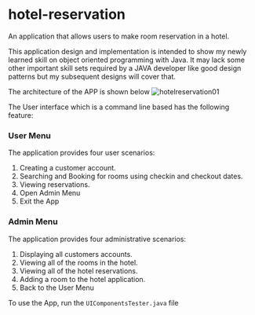 # hotel-reservation
An application that allows users to make room reservation in a hotel.

This application design and implementation is intended to show my newly learned skill on object oriented programming with Java. It may lack some other important skill sets required by a JAVA developer like good design patterns but my subsequent designs will cover that.

The architecture of the APP is shown below
![hotelreservation01](https://user-images.githubusercontent.com/39138981/124680441-b6ff2f00-dec6-11eb-821a-09388d06656b.png)

The User interface which is a command line based has the following feature:

### User Menu
The application provides four user scenarios:
1. Creating a customer account.
2. Searching and Booking for rooms using checkin and checkout dates.
3. Viewing reservations.
4. Open Admin Menu
5. Exit the App

### Admin Menu
The application provides four administrative scenarios:
1. Displaying all customers accounts.
2. Viewing all of the rooms in the hotel.
3. Viewing all of the hotel reservations.
4. Adding a room to the hotel application.
5. Back to the User Menu

To use the App, run the `UIComponentsTester.java` file
